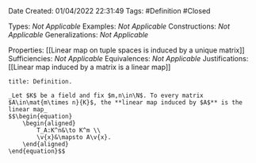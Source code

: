 <br />
<br />

Date Created: 01/04/2022 22:31:49
Tags: #Definition #Closed 

Types: _Not Applicable_
Examples: _Not Applicable_
Constructions: _Not Applicable_
Generalizations: _Not Applicable_

Properties: [[Linear map on tuple spaces is induced by a unique matrix]]
Sufficiencies: _Not Applicable_
Equivalences: _Not Applicable_
Justifications: [[Linear map induced by a matrix is a linear map]]

``` ad-Definition
title: Definition.

_Let $K$ be a field and fix $m,n\in\N$. To every matrix $A\in\mat{m\times n}{K}$, the **linear map induced by $A$** is the linear map_
$$\begin{equation}
    \begin{aligned}
        T_A:K^n&\to K^m \\
        \v{x}&\mapsto A\v{x}.
    \end{aligned}
\end{equation}$$

```
